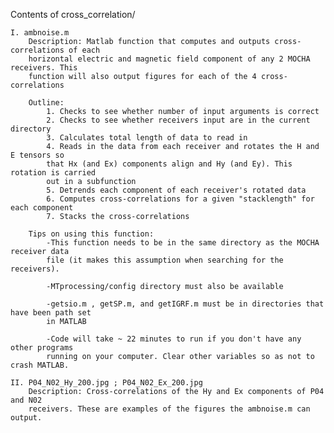 Contents of cross_correlation/
	
	I. ambnoise.m
		Description: Matlab function that computes and outputs cross-correlations of each
		horizontal electric and magnetic field component of any 2 MOCHA receivers. This
		function will also output figures for each of the 4 cross-correlations
		
		Outline:
			1. Checks to see whether number of input arguments is correct
			2. Checks to see whether receivers input are in the current directory
			3. Calculates total length of data to read in
			4. Reads in the data from each receiver and rotates the H and E tensors so 
			that Hx (and Ex) components align and Hy (and Ey). This rotation is carried
			out in a subfunction
			5. Detrends each component of each receiver's rotated data
			6. Computes cross-correlations for a given "stacklength" for each component
			7. Stacks the cross-correlations
		
		Tips on using this function:
			-This function needs to be in the same directory as the MOCHA receiver data
			file (it makes this assumption when searching for the receivers).
			
			-MTprocessing/config directory must also be available
			
			-getsio.m , getSP.m, and getIGRF.m must be in directories that have been path set
			in MATLAB
			
			-Code will take ~ 22 minutes to run if you don't have any other programs 
			running on your computer. Clear other variables so as not to crash MATLAB.

	II. P04_N02_Hy_200.jpg ; P04_N02_Ex_200.jpg
    	Description: Cross-correlations of the Hy and Ex components of P04 and N02 
    	receivers. These are examples of the figures the ambnoise.m can output.
		
